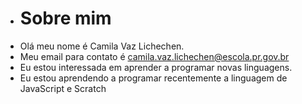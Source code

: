 -    # Sobre mim
- Olá meu nome é Camila Vaz Lichechen.
- Meu email para contato é camila.vaz.lichechen@escola.pr.gov.br
- Eu estou interessada em aprender a programar novas linguagens.
- Eu estou aprendendo a programar recentemente a linguagem de JavaScript e Scratch 

